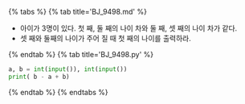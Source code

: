{% tabs %}
{% tab title='BJ_9498.md' %}

* 아이가 3명이 있다. 첫 째, 둘 째의 나이 차와 둘 째, 셋 째의 나이 차가 같다.
* 셋 째와 둘째의 나이가 주어 질 때 첫 째의 나이를 출력하라.

{% endtab %}
{% tab title='BJ_9498.py' %}

```py
a, b = int(input()), int(input())
print( b - a + b)
```

{% endtab %}
{% endtabs %}
